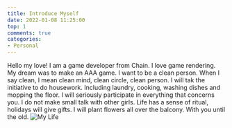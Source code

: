 ```yaml
---
title: Introduce Myself
date: 2022-01-08 11:25:00
top: 1
comments: true
categories:
- Personal
---
```

Hello my love! I am a game developer from Chain.
I love game rendering.
My dream was to make an AAA game.
I want to be a clean person.
When I say clean, I mean clean mind, clean circle, clean person.
I will tak the initiative to do housework.
Including laundry, cooking, washing dishes and mopping the floor.
I will seriously participate in everything that concerns you.
I do not make small talk with other girls.
Life has a sense of ritual, holidays will give gifts.
I will plant flowers all over the balcony.
With you until the old.
![My Life](/images/1.jpg)